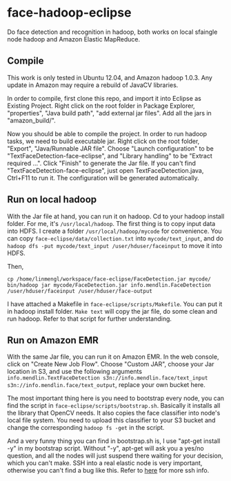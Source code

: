 face-hadoop-eclipse
===================

Do face detection and recognition in hadoop, both works on local sfaingle node hadoop and Amazon Elastic MapReduce.

## Compile
This work is only tested in Ubuntu 12.04, and Amazon hadoop 1.0.3. Any update in Amazon may require a rebuild of JavaCV libraries.

In order to compile, first clone this repo, and import it into Eclipse as Existing Project. Right click on the root folder in Package Explorer, "properties", "Java build path", "add external jar files". Add all the jars in "amazon_build/". 

Now you should be able to compile the project. In order to run hadoop tasks, we need to build executable jar. Right click on the root folder, "Export", "Java/Runnable JAR file". Choose "Launch configuration" to be "TextFaceDetection-face-eclipse", and "Library handling" to be "Extract required ...". Click "Finish" to generate the Jar file. If you can't find "TextFaceDetection-face-eclipse", just open TextFaceDetection.java, Ctrl+F11 to run it. The configuration will be generated automatically.

## Run on local hadoop
With the Jar file at hand, you can run it on hadoop. Cd to your hadoop install folder. For me, it's `/usr/local/hadoop`. The first thing is to copy input data into HDFS. I create a folder `/usr/local/hadoop/mycode` for convenience. You can copy `face-eclipse/data/collection.txt` into `mycode/text_input`, and do `hadoop dfs -put mycode/text_input /user/hduser/faceinput` to move it into HDFS. 

Then,

	cp /home/linmengl/workspace/face-eclipse/FaceDetection.jar mycode/
	bin/hadoop jar mycode/FaceDetection.jar info.mendlin.FaceDetection /user/hduser/faceinput /user/hduser/face-output

I have attached a Makefile in `face-eclipse/scripts/Makefile`. You can put it in hadoop install folder. `Make text` will copy the jar file, do some clean and run hadoop. Refer to that script for further understanding.

## Run on Amazon EMR
With the same Jar file, you can run it on Amazon EMR. In the web console, click on "Create New Job Flow". Choose "Custom JAR", choose your Jar location in S3, and use the following arguments `info.mendlin.TextFaceDetection s3n://info.mendlin.face/text_input s3n://info.mendlin.face/text_output`, replace your own bucket here.

The most important thing here is you need to bootstrap every node, you can find the script in `face-eclipse/scripts/bootstrap.sh`. Basically it installs all the library that OpenCV needs. It also copies the face classifier into node's local file system. You need to upload this classifier to your S3 bucket and change the corresponding `hadoop fs -get` in the script. 

And a very funny thing you can find in bootstrap.sh is, I use "apt-get install -y" in my bootstrap script. Without "-y", apt-get will ask you a yes/no question, and all the nodes will just suspend there waiting for your decision, which you can't make. SSH into a real elastic node is very important, otherwise you can't find a bug like this. Refer to [here](http://docs.aws.amazon.com/ElasticMapReduce/latest/DeveloperGuide/emr-build-binaries.html) for more ssh info.